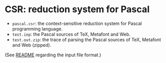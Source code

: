 # CSR: reduction system for Pascal

- <code>pascal.csr</code>: the context-sensitive reduction system for Pascal programming language.
- <code>test.inp</code>: the Pascal sources of TeX, Metafont and Web.
- <code>test.out.zip</code>: the trace of parsing the Pascal sources of TeX, Metafont and Web (zipped).

(See [README](https://github.com/slivnik/CSR/blob/main/src/README.md) regarding the input file format.)
